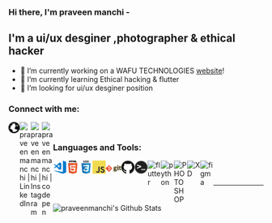 ### Hi there, I'm praveen manchi - 

## I'm a ui/ux desginer ,photographer & ethical hacker
- 🔭 I’m currently working on a WAFU TECHNOLOGIES [website]!
- 🌱 I’m currently learning Ethical hacking & flutter
- 👯 I’m looking for ui/ux desginer position

### Connect with me:

[<img align="left" alt="praveenmanchi.github.io" width="22px" src="https://raw.githubusercontent.com/iconic/open-iconic/master/svg/globe.svg" />][website]
[<img align="left" alt="praveenmanchi | LinkedIn" width="22px" src="https://cdn.jsdelivr.net/npm/simple-icons@v3/icons/linkedin.svg" />][linkedin]
[<img align="left" alt="praveenmanchi | Instagram" width="22px" src="https://cdn.jsdelivr.net/npm/simple-icons@v3/icons/instagram.svg" />][instagram]
[<img align="left" alt="praveenmanchi | codepen" width="22px" src="https://cdn.jsdelivr.net/npm/simple-icons@v3/icons/codepen.svg" />][codepen]
<br />

### Languages and Tools:

<img align="left" alt="Visual Studio Code" width="26px" src="https://raw.githubusercontent.com/github/explore/80688e429a7d4ef2fca1e82350fe8e3517d3494d/topics/visual-studio-code/visual-studio-code.png" />
<img align="left" alt="HTML5" width="26px" src="https://raw.githubusercontent.com/github/explore/80688e429a7d4ef2fca1e82350fe8e3517d3494d/topics/html/html.png" />
<img align="left" alt="CSS3" width="26px" src="https://raw.githubusercontent.com/github/explore/80688e429a7d4ef2fca1e82350fe8e3517d3494d/topics/css/css.png" />
<img align="left" alt="JavaScript" width="26px" src="https://raw.githubusercontent.com/github/explore/80688e429a7d4ef2fca1e82350fe8e3517d3494d/topics/javascript/javascript.png" />
<img align="left" alt="Git" width="31px" src="https://raw.githubusercontent.com/github/explore/80688e429a7d4ef2fca1e82350fe8e3517d3494d/topics/git/git.png" />
<img align="left" alt="GitHub" width="26px" src="https://raw.githubusercontent.com/github/explore/78df643247d429f6cc873026c0622819ad797942/topics/github/github.png" />
<img align="left" alt="HTML5" width="26px" src="https://raw.githubusercontent.com/github/explore/80688e429a7d4ef2fca1e82350fe8e3517d3494d/topics/terminal/terminal.png" />
<img align="left" alt="flutter" width="26px" src="https://img.icons8.com/color/48/000000/flutter.png"/>
<img align="left" alt="python" width="26px" src="https://img.icons8.com/color/48/000000/python.png"/>
<img align="left" alt="PHOTOSHOP" width="26px" src="https://img.icons8.com/color/48/000000/adobe-photoshop.png"/>
<img align="left" alt="XD" width="26px" src="https://img.icons8.com/color/48/000000/adobe-xd.png"/>
<img align="left" alt="figma" width="26px" src="https://img.icons8.com/windows/32/000000/figma.png"/>
<br />
<br />



---

<img align="left" alt="praveenmanchi's Github Stats" src="https://github-readme-stats.vercel.app/api?username=praveenmanchi&show_icons=true&hide_border=true" />

[website]: https://praveenmanchi.github.io/
[instagram]: https://instagram.com/codeSTACKr
[linkedin]: https://linkedin.com/in/codeSTACKr
[codepen]: https://linkedin.com/in/codeSTACKr
